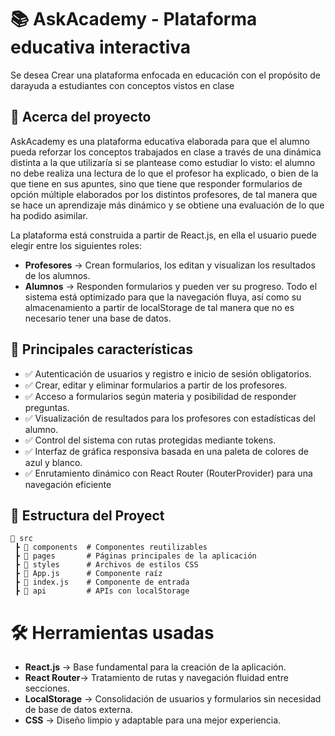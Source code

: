 # 📚 AskAcademy - Plataforma educativa interactiva
Se desea Crear una plataforma enfocada en educación con el propósito de darayuda a estudiantes con conceptos vistos en clase

## 🚀 Acerca del proyecto
AskAcademy es una plataforma educativa elaborada para que el alumno pueda reforzar los conceptos trabajados en clase a través de una dinámica distinta a la que utilizaría si se plantease como estudiar lo visto: el alumno no debe realiza una lectura de lo que el profesor ha explicado, o bien de la que tiene en sus apuntes, sino que tiene que responder formularios de opción múltiple elaborados por los distintos profesores, de tal manera que se hace un aprendizaje más dinámico y se obtiene una evaluación de lo que ha podido asimilar.

La plataforma está construida a partir de React.js, en ella el usuario puede elegir entre los siguientes roles:
- **Profesores** → Crean formularios, los editan y visualizan los resultados de los alumnos.
- **Alumnos** → Responden formularios y pueden ver su progreso.
Todo el sistema está optimizado para que la navegación fluya, así como su almacenamiento a partir de localStorage de tal manera que no es necesario tener una base de datos.

## 🎯 Principales características
- ✅ Autenticación de usuarios y registro e inicio de sesión obligatorios.
- ✅ Crear, editar y eliminar formularios a partir de los profesores.
- ✅ Acceso a formularios según materia y posibilidad de responder preguntas.
- ✅ Visualización de resultados para los profesores con estadísticas del alumno.
- ✅ Control del sistema con rutas protegidas mediante tokens.
- ✅ Interfaz de gráfica responsiva basada en una paleta de colores de azul y blanco.
- ✅ Enrutamiento dinámico con React Router (RouterProvider) para una navegación eficiente

## 📂 Estructura del Proyect
```
📂 src  
 ┣ 📂 components  # Componentes reutilizables  
 ┣ 📂 pages       # Páginas principales de la aplicación  
 ┣ 📂 styles      # Archivos de estilos CSS  
 ┣ 📜 App.js      # Componente raíz  
 ┣ 📜 index.js    # Componente de entrada  
 ┣ 📂 api         # APIs con localStorage
```

# 🛠️ Herramientas usadas
- **React.js** → Base fundamental para la creación de la aplicación.
- **React Router**→ Tratamiento de rutas y navegación fluidad entre secciones.
- **LocalStorage** → Consolidación de usuarios y formularios sin necesidad de base de datos externa.
- **CSS** → Diseño limpio  y adaptable para una mejor experiencia.
